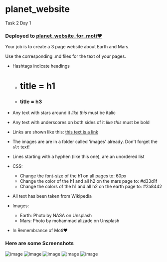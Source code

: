 # planet_website 
Task 2 Day 1
### Deployed to [planet_website_for_moti❤](https://planet-website-3d32c.web.app/index.html)
Your job is to create a 3 page website about Earth and Mars.

Use the corresponding .md files for the text of your pages.

- Hashtags indicate headings
    - # title  = h1
    - ### title = h3
- Any text with stars around it *like this* must be italic
- Any text with underscores on both sides of it _like this_ must be bold
- Links are shown like this:  [this text is a link](this-is-where-it-links-to.html)
- The images are are in a folder called 'images' already. Don't forget the `alt` text!
- Lines starting with a hyphen (like this one), are an unordered list

- CSS:
  - Change the font-size of the h1 on all pages to: 60px
  - Change the color of the h1 and all h2 on the mars page to: #d33d1f
  - Change the colors of the h1 and all h2 on the earth page to: #2a8442

* All text has been taken from Wikipedia
* Images:
  - Earth: Photo by NASA on Unsplash
  - Mars: Photo by mohammad alizade on Unsplash

* In Remembrance of Moti❤

### Here are some Screenshots
![image](https://user-images.githubusercontent.com/65925922/171989753-f56f9900-4d61-4c87-a846-3352b5d64cd5.png)
![image](https://user-images.githubusercontent.com/65925922/171989772-5597f526-2cbf-4df2-a33c-d2d501329416.png)
![image](https://user-images.githubusercontent.com/65925922/171989777-a03adebd-4b4d-4337-a26d-000aba850c23.png)
![image](https://user-images.githubusercontent.com/65925922/171989786-c41e01d2-1429-48fd-8cf5-5b7c6e38ac20.png)
![image](https://user-images.githubusercontent.com/65925922/171989799-0e9da434-18ad-42b3-aa3e-dfc15e672b46.png)
